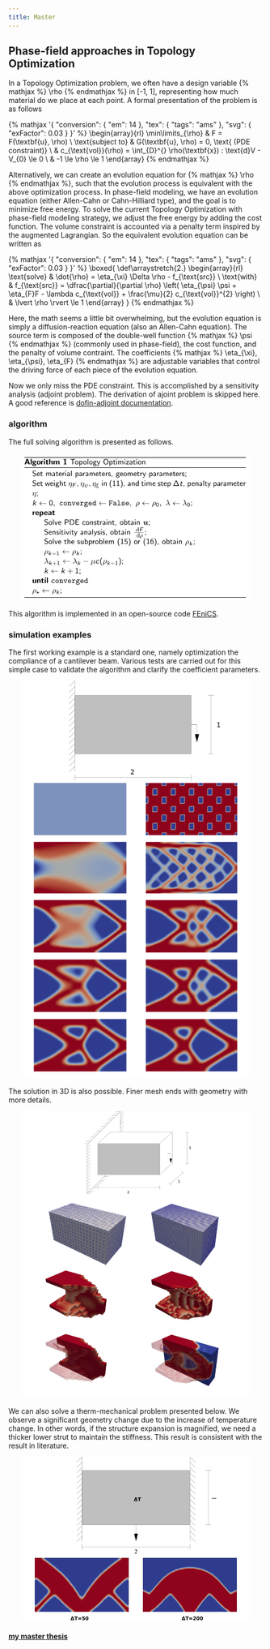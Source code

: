 ```yaml
---
title: Master
---
```

## Phase-field approaches in Topology Optimization

In a Topology Optimization problem, we often have a design variable {% mathjax %} \rho {% endmathjax %} in [-1, 1], representing how much material do we place at each point. A formal presentation of the problem is as follows

{% mathjax '{ "conversion": { "em": 14 }, "tex": { "tags": "ams" }, "svg": { "exFactor": 0.03 } }' %}
  \begin{array}{rl}
  \min\limits_{\rho} & F = F(\textbf{u}, \rho) \\
  \text{subject to} & G(\textbf{u}, \rho) = 0, \text{ (PDE constraint)} \\
  & c_{\text{vol}}(\rho) = \int_{D}^{} \rho(\textbf{x}) \: \text{d}V - V_{0} \le 0 \\
  & -1 \le \rho \le 1
  \end{array}
{% endmathjax %}

Alternatively, we can create an evolution equation for {% mathjax %} \rho {% endmathjax %}, such that the evolution process is equivalent with the above optimization process. In phase-field modeling, we have an evolution equation (either Allen-Cahn or Cahn-Hilliard type), and the goal is to minimize free energy. To solve the current Topology Optimization with phase-field modeling strategy, we adjust the free energy by adding the cost function. The volume constraint is accounted via a penalty term inspired by the augmented Lagrangian. So the equivalent evolution equation can be written as

{% mathjax '{ "conversion": { "em": 14 }, "tex": { "tags": "ams" }, "svg": { "exFactor": 0.03 } }' %}
\boxed{
	\def\arraystretch{2.}
	\begin{array}{rl}
	\text{solve} & \dot{\rho} = \eta_{\xi} \Delta \rho - f_{\text{src}} \\
	\text{with} & f_{\text{src}} = \dfrac{\partial}{\partial \rho} \left( \eta_{\psi} \psi + \eta_{F}F - \lambda c_{\text{vol}} + \frac{\mu}{2} c_{\text{vol}}^{2}  \right) \\
	& \lvert \rho \rvert \le 1
	\end{array}
}
{% endmathjax %}

Here, the math seems a little bit overwhelming, but the evolution equation is simply a diffusion-reaction equation (also an Allen-Cahn equation). The source term is composed of the double-well function {% mathjax %} \psi {% endmathjax %} (commonly used in phase-field), the cost function, and the penalty of volume contraint. The coefficients {% mathjax %} \eta_{\xi}, \eta_{\psi}, \eta_{F} {% endmathjax %} are adjustable variables that control the driving force of each piece of the evolution equation.

Now we only miss the PDE constraint. This is accomplished by a sensitivity analysis (adjoint problem). The derivation of ajoint problem is skipped here. A good reference is [dofin-adjoint documentation](http://www.dolfin-adjoint.org/en/latest/documentation/maths/2-problem.html).

### algorithm

The full solving algorithm is presented as follows.

<!-- ![](master/topo_opt_algo.png) -->

<center>
<img src="master/topo_opt_algo.png" width="450px">
</center>


This algorithm is implemented in an open-source code [FEniCS](https://fenicsproject.org/). 

### simulation examples

The first working example is a standard one, namely optimization the compliance of a cantilever beam. Various tests are carried out for this simple case to validate the algorithm and clarify the coefficient parameters.

<center>
<img src="master/vali_2d.png" title="test" width="450px">
<!-- <div class="caption">Some caption text</div> -->
</center>


The solution in 3D is also possible. Finer mesh ends with geometry with more details.

<center>
<img src="master/vali_3d.png" width="450px">
</center>

We can also solve a therm-mechanical problem presented below. We observe a significant geometry change due to the increase of temperature change. In other words, if the structure expansion is magnified, we need a thicker lower strut to maintain the stiffness. This result is consistent with the result in literature.

<center>
<img src="master/thermo.png" width="450px">
</center>

<h4> <a href="master_thesis_2016.pdf" target="blank">my master thesis</a></h4>
